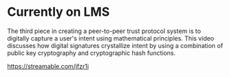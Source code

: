   Currently on LMS
================

 The third piece in creating a peer-to-peer trust protocol system is to digitally capture a user's intent using mathematical principles. This video discusses how digital signatures crystallize intent by using a combination of public key cryptography and cryptographic hash functions.

 https://streamable.com/jfzr1i

 